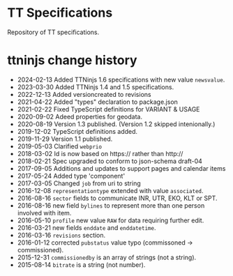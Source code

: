 TT Specifications
=================

Repository of TT specifications.


ttninjs change history
======================
* 2024-02-13 Added TTNinjs 1.6 specifications with new value `newsvalue`.
* 2023-03-30 Added TTNinjs 1.4 and 1.5 specifications.
* 2022-12-13 Added versioncreated to revisions
* 2021-04-22 Added "types" declaration to package.json
* 2021-02-22 Fixed TypeScript definitions for VARIANT & USAGE
* 2020-09-02 Adeed properties for geodata.
* 2020-08-19 Version 1.3 published. (Version 1.2 skipped intenionally.)
* 2019-12-02 TypeScript definitions added.
* 2019-11-29 Version 1.1 published.
* 2019-05-03 Clarified `webprio`
* 2018-03-02 Id is now based on https:// rather than http://
* 2018-02-21 Spec upgraded to conform to json-schema draft-04
* 2017-09-05 Additions and updates to support pages and calendar items
* 2017-05-24 Added type 'component'
* 2017-03-05 Changed `job` from uri to string
* 2016-12-08 `representationtype` extended with value `associated`.
* 2016-08-16 `sector` fields to communicate INR, UTR, EKO, KLT or SPT.
* 2016-08-16 new field `bylines` to represent more than one person involved with item.
* 2016-05-10 `profile` new value `RAW` for data requiring further edit.
* 2016-03-21 new fields `enddate` and `enddatetime`.
* 2016-03-16 `revisions` section.
* 2016-01-12 corrected `pubstatus` value typo (commissoned -> commissioned).
* 2015-12-31 `commissionedby` is an array of strings (not a string).
* 2015-08-14 `bitrate` is a string (not number).
